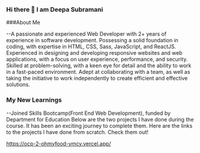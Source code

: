 ### Hi there 👋 I am Deepa Subramani

<!--
**Deepasubramani/DeepaSubramani** is a ✨ _special_ ✨ repository because its `README.md` (this file) appears on your GitHub profile.

Here are some ideas to get you started:

- 🔭 I’m currently working on ...
- 🌱 I’m currently learning ...
- 👯 I’m looking to collaborate on ...
- 🤔 I’m looking for help with ...
- 💬 Ask me about ...
- 📫 How to reach me: ...
- 😄 Pronouns: ...
- ⚡ Fun fact: ...
-->

###About Me

--A passionate and experienced Web Developer with 2+ years of experience in software development. 
Possessing a solid foundation in coding, with expertise in HTML, CSS, Sass, JavaScript, and ReactJS. 
Experienced in designing and developing responsive websites and web applications, with a focus on user experience, performance, and security. 
Skilled at problem-solving, with a keen eye for detail and the ability to work in a fast-paced environment. Adept at collaborating with a team, as well as taking the initiative to work independently to create efficient and effective solutions.

### My New Learnings
--Joined Skills Bootcamp(Front End Web Development), funded by Department for Education 
Below are the two projects I have done during the course. It has been an exciting journey to complete them. Here are the links to the projects I have done from scratch. Check them out!

https://ocp-2-ohmyfood-ymcy.vercel.app/

